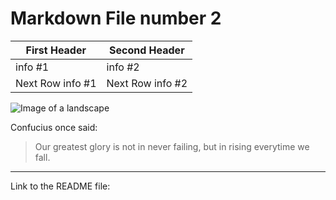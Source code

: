 # Markdown File number 2

First Header | Second Header
------------ | -------------
info #1 | info #2
Next Row info #1 | Next Row info #2


![Image of a landscape](http://www.free-hdwallpapers.com/wallpapers/nature/119622.jpg)

Confucius once said:
>Our greatest glory is not in never failing, but in rising everytime we fall.


---
Link to the README file: 
